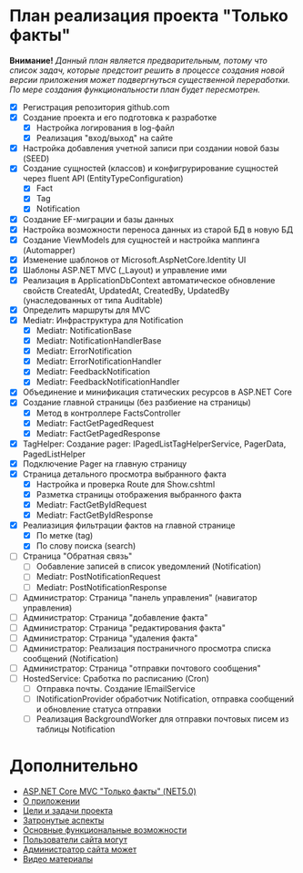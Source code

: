 # План реализация проекта "Только факты"

**Внимание!** *Данный план является предварительным, потому что список задач, которые предстоит решить в процессе создания новой версии приложения может подвергнуться существенной переработки. По мере создания функциональности план будет пересмотрен.*

* [x] Регистрация репозитория github.com
* [x] Создание проекта и его подготовка к разработке
    * [x] Настройка логирования в log-файл
    * [x] Реализация "вход/выход" на сайте
* [x] Настройка добавления учетной записи при создании новой базы (SEED)
* [x] Создание сущностей (классов) и конфигрурирование сущностей через fluent API (EntityTypeConfiguration)
    * [x] Fact
    * [x] Tag
    * [x] Notification
* [x] Создание EF-миграции и базы данных
* [x] Настройка возможности переноса данных из старой БД в новую БД
* [x] Создание ViewModels для сущностей и настройка маппинга (Automapper)
* [x] Изменение шаблонов от Microsoft.AspNetCore.Identity UI
* [x] Шаблоны ASP.NET MVC (_Layout) и управление ими
* [x] Реализация в ApplicationDbContext автоматическое обновление свойств CreatedAt, UpdatedAt, CreatedBy, UpdatedBy (унаследованных от типа Auditable)
* [x] Определить маршруты для MVC
* [x] Mediatr: Инфраструктура для Notification
  * [x] Mediatr: NotificationBase
  * [x] Mediatr: NotificationHandlerBase
  * [x] Mediatr: ErrorNotification
  * [x] Mediatr: ErrorNotificationHandler
  * [x] Mediatr: FeedbackNotification
  * [x] Mediatr: FeedbackNotificationHandler
* [x] Объединение и минификация статических ресурсов в ASP.NET Core 
* [x] Создание главной страницы (без разбиение на страницы)
  * [x] Метод в контроллере FactsController
  * [x] Mediatr: FactGetPagedRequest
  * [x] Mediatr: FactGetPagedResponse
* [x] TagHelper: Создание pager: IPagedListTagHelperService, PagerData, PagedListHelper
* [x] Подключение Pager на главную страницу
* [x] Страница детального просмотра выбранного факта
  * [x] Настройка и проверка Route для Show.cshtml 
  * [x] Разметка страницы отображения выбранного факта
  * [x] Mediatr: FactGetByIdRequest
  * [x] Mediatr: FactGetByIdResponse
* [x] Реалиазиция фильтрации фактов на главной странице
    * [x] По метке (tag)
    * [x] По слову поиска (search)
* [ ] Страница "Обратная связь" 
  * [ ] Ообавление записей в список уведомлений (Notification)
  * [ ] Mediatr: PostNotificationRequest
  * [ ] Mediatr: PostNotificationResponse
* [ ] Администратор: Страница "панель управления" (навигатор управления)
* [ ] Администратор: Страница "добавление факта"
* [ ] Администратор: Страница "редактирования факта"
* [ ] Администратор: Страница "удаления факта"
* [ ] Администратор: Реализация постраничного просмотра списка сообщений (Notification)
* [ ] Администратор: Страница "отправки почтового сообщения"
* [ ] HostedService: Сработка по расписанию (Cron)
  * [ ] Отправка почты. Создание IEmailService
  * [ ] INotificationProvider обработчик Notification, отправка сообщений и обновление статуса отправки
  * [ ] Реализация BackgroundWorker для отправки почтовых писем из таблицы Notification

# Дополнительно
* [ASP.NET Core MVC "Только факты" (NET5.0)](https://github.com/Calabonga/Facts/wiki)
* [О приложении](https://github.com/Calabonga/Facts/wiki/%D0%9E-%D0%BF%D1%80%D0%B8%D0%BB%D0%BE%D0%B6%D0%B5%D0%BD%D0%B8%D0%B8)
* [Цели и задачи проекта](https://github.com/Calabonga/Facts/wiki/%D0%A6%D0%B5%D0%BB%D0%B8-%D0%B8-%D0%B7%D0%B0%D0%B4%D0%B0%D1%87%D0%B8-%D0%BF%D1%80%D0%BE%D0%B5%D0%BA%D1%82%D0%B0)
* [Затронутые аспекты](https://github.com/Calabonga/Facts/wiki/%D0%97%D0%B0%D1%82%D1%80%D0%BE%D0%BD%D1%83%D1%82%D1%8B%D0%B5-%D0%B0%D1%81%D0%BF%D0%B5%D0%BA%D1%82%D1%8B)
* [Основные функциональные возможности](https://github.com/Calabonga/Facts/wiki/%D0%9E%D1%81%D0%BD%D0%BE%D0%B2%D0%BD%D1%8B%D0%B5-%D1%84%D1%83%D0%BD%D0%BA%D1%86%D0%B8%D0%BE%D0%BD%D0%B0%D0%BB%D1%8C%D0%BD%D1%8B%D0%B5-%D0%B2%D0%BE%D0%B7%D0%BC%D0%BE%D0%B6%D0%BD%D0%BE%D1%81%D1%82%D0%B8)
* [Пользователи сайта могут](https://github.com/Calabonga/Facts/wiki/%D0%92%D0%BE%D0%B7%D0%BC%D0%BE%D0%B6%D0%BD%D0%BE%D1%81%D1%82%D0%B8-%D0%B4%D0%BB%D1%8F-%D0%BF%D0%BE%D0%BB%D1%8C%D0%B7%D0%BE%D0%B2%D0%B0%D1%82%D0%B5%D0%BB%D1%8F)
* [Администратор сайта может](https://github.com/Calabonga/Facts/wiki/%D0%92%D0%BE%D0%B7%D0%BC%D0%BE%D0%B6%D0%BD%D0%BE%D1%81%D1%82%D0%B8-%D0%B4%D0%BB%D1%8F-%D0%B0%D0%B4%D0%BC%D0%B8%D0%BD%D0%B8%D1%81%D1%82%D1%80%D0%B0%D1%82%D0%BE%D1%80%D0%B0)
* [Видео материалы](https://github.com/Calabonga/Facts/wiki/%D0%92%D0%B8%D0%B4%D0%B5%D0%BE-%D0%BC%D0%B0%D1%82%D0%B5%D1%80%D0%B8%D0%B0%D0%BB%D1%8B)
